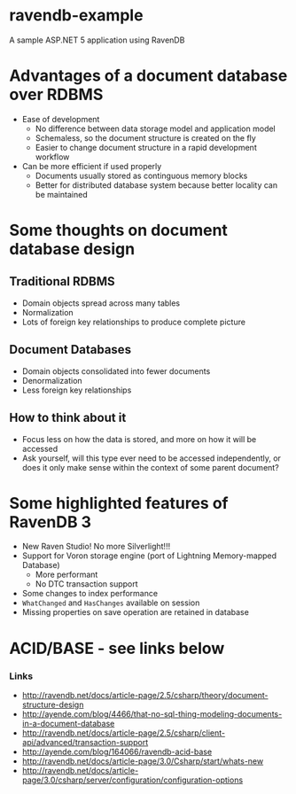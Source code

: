# ravendb-example
A sample ASP.NET 5 application using RavenDB

# Advantages of a document database over RDBMS
- Ease of development
  - No difference between data storage model and application model
  - Schemaless, so the document structure is created on the fly
  - Easier to change document structure in a rapid development workflow
- Can be more efficient if used properly
  - Documents usually stored as continguous memory blocks
  - Better for distributed database system because better locality can be maintained

# Some thoughts on document database design

## Traditional RDBMS
- Domain objects spread across many tables
- Normalization
- Lots of foreign key relationships to produce complete picture

## Document Databases
- Domain objects consolidated into fewer documents
- Denormalization
- Less foreign key relationships

## How to think about it
- Focus less on how the data is stored, and more on how it will be accessed
- Ask yourself, will this type ever need to be accessed independently, or does it only make sense within the context of some parent document?

# Some highlighted features of RavenDB 3
- New Raven Studio! No more Silverlight!!!
- Support for Voron storage engine (port of Lightning Memory-mapped Database)
  - More performant
  - No DTC transaction support
- Some changes to index performance
- ```WhatChanged``` and ```HasChanges``` available on session
- Missing properties on save operation are retained in database

# ACID/BASE - see links below

### Links
- http://ravendb.net/docs/article-page/2.5/csharp/theory/document-structure-design
- http://ayende.com/blog/4466/that-no-sql-thing-modeling-documents-in-a-document-database
- http://ravendb.net/docs/article-page/2.5/csharp/client-api/advanced/transaction-support
- http://ayende.com/blog/164066/ravendb-acid-base
- http://ravendb.net/docs/article-page/3.0/Csharp/start/whats-new
- http://ravendb.net/docs/article-page/3.0/csharp/server/configuration/configuration-options
